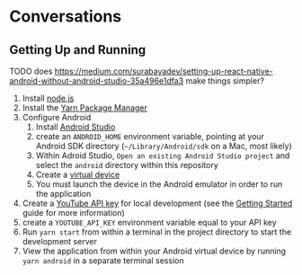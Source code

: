 # Conversations

## Getting Up and Running

TODO does https://medium.com/surabayadev/setting-up-react-native-android-without-android-studio-35a496e1dfa3 make things simpler?

1. Install [node.js](https://nodejs.org/en/download/)
1. Install the [Yarn Package Manager](https://yarnpkg.com/lang/en/docs/install/)
1. Configure Android
   1. Install [Android Studio](https://developer.android.com/studio/install.html)
   1. create an `ANDROID_HOME` environment variable, pointing at your Android SDK directory (`~/Library/Android/sdk` on a Mac, most likely)
   1. Within Adroid Studio, `Open an existing Android Studio project` and select the `android` directory within this repository
   1. Create a [virtual device](https://developer.android.com/studio/run/managing-avds.html)
   1. You must launch the device in the Android emulator in order to run the application
1. Create a [YouTube API key](https://console.developers.google.com/apis/credentials) for local development (see the [Getting Started](https://developers.google.com/youtube/v3/getting-started) guide for more information)
1. create a `YOUTUBE_API_KEY` environment variable equal to your API key
1. Run `yarn start` from within a terminal in the project directory to start the development server
1. View the application from within your Android virtual device by running `yarn android` in a separate terminal session
